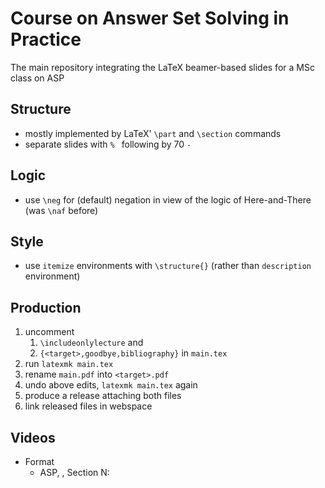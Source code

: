 # Course on Answer Set Solving in Practice

The main repository integrating the LaTeX beamer-based slides for a MSc class on ASP

## Structure

- mostly implemented by LaTeX' `\part` and `\section` commands
- separate slides with `% ` following by 70 `-`

## Logic

- use `\neg` for (default) negation in view of the logic of Here-and-There (was `\naf` before)

## Style

- use `itemize` environments with `\structure{}` (rather than `description` environment)

## Production

1. uncomment
   1. `\includeonlylecture` and
   2. `{<target>,goodbye,bibliography}`
   in `main.tex`
2. run `latexmk main.tex`
3. rename `main.pdf` into `<target>.pdf`
4. undo above edits, `latexmk main.tex` again
5. produce a release attaching both files
6. link released files in webspace

## Videos

- Format
    - ASP, <target>, Section N: <title>, Mst edition, WiSe2021
- https://youtube.com/c/potassco-live

### List of produced videos

- playlist https://www.youtube.com/playlist?list=PL7DBaibuDD9P5yRyq_Oyn-wuYpBayz_0h

#### Organization

- ASP, organization, section 0: introduction, 1st edition, WiSe2021
  - https://mediaup.uni-potsdam.de/Play/22938

- ASP, organization, section 1: roadmap, 1st edition, WiSe2021
  - https://mediaup.uni-potsdam.de/Play/22939

- ASP, organization, section 2: resources, 1st edition, WiSe2021
  - https://mediaup.uni-potsdam.de/Play/22940

- ASP, organization, section 3: literature, 1st edition, WiSe2021
  - https://mediaup.uni-potsdam.de/Play/22941

- ASP, organization, section 4: systems, 1st edition, WiSe2021
  - https://mediaup.uni-potsdam.de/Play/22942

- ASP, organization, 1st edition, WiSe2021
  - https://youtu.be/wDbXSEjcoKo (HD)
  - https://youtu.be/fUClBdNpyuA (FHD)
  - https://mediaup.uni-potsdam.de/Play/22965

- Release [v1.0.0](https://github.com/potassco-asp-course/course/releases/tag/v1.0.0)

#### Motivation

- ASP, motivation, section 0: introduction, 1st edition, WiSe2021
  - https://youtu.be/_nOPF6eaMeQ
  - https://mediaup.uni-potsdam.de/Play/23002

- ASP, motivation, section 1: declarative problem solving, 1st edition, WiSe2021
  - https://youtu.be/gAOaGs_VjLk (HD)
  - https://youtu.be/H0Qzvii2ZrI (FHD)
  - https://mediaup.uni-potsdam.de/Play/23005

- ASP, motivation, section 2: asp in a nutshell, 1st edition, WiSe2021
  - https://youtu.be/y6K7gLbuHhY
  - https://mediaup.uni-potsdam.de/Play/23055

- ASP, motivation, section 3: evolution, 1st edition, WiSe2021
  - https://youtu.be/UdRHpX_CiUM (HD)
  - https://youtu.be/Lc2se6bj-Jo (FHD)
  - https://mediaup.uni-potsdam.de/Play/23101

- ASP, motivation, section 4: foundations, 1st edition, WiSe2021
  - https://youtu.be/HjxyY1mWT7c (HD)
  - https://youtu.be/h10ot9OyM38 (FHD)
  - https://mediaup.uni-potsdam.de/Play/23103

- ASP, motivation, section 5: workflow, 1st edition, WiSe2021
  - https://youtu.be/4ZaVI36s6hs
  - https://mediaup.uni-potsdam.de/Play/23104

- ASP, motivation, section 6: engine, 1st edition, WiSe2021
  - https://youtu.be/hOMIB9zdlCc (HD)
  - https://youtu.be/WX-53B9Pq54 (FHD)
  - https://mediaup.uni-potsdam.de/Play/23105

- ASP, motivation, section 7: usage, 1st edition, WiSe2021
  - https://youtu.be/KVVXFd8CuGM
  - https://mediaup.uni-potsdam.de/Play/23106

- ASP, motivation, section 8: summary, 1st edition, WiSe2021
  - https://youtu.be/R5yyiyb3edg
  - https://mediaup.uni-potsdam.de/Play/23107

- Release [v1.1.0](https://github.com/potassco-asp-course/course/releases/tag/v1.1.0)

#### Introduction

- ASP, introduction, section 0: introduction, 1st edition, WiSe2021
  - https://youtu.be/_9dlDE1OsQA
  - https://mediaup.uni-potsdam.de/Play/23477

- ASP, introduction, section 1: syntax, 1st edition, WiSe2021
  - https://youtu.be/d2FzfU_L2R8 (HD)
  - https://youtu.be/FKpmMIgsQhM (FHD)
  - https://mediaup.uni-potsdam.de/Play/23491

- ASP, introduction, section 2: semantics, part I, 1st edition, WiSe2021
  - https://youtu.be/Vb7rV6c7jAk (HD)
  - https://youtu.be/Fmj0KJL_i04 (FHD)
  - https://mediaup.uni-potsdam.de/Play/23594

- ASP, introduction, section 2: semantics, part II, 1st edition, WiSe2021
  - https://youtu.be/nTGPLXhwI7s (HD)
  - https://youtu.be/gN6WHEweXOg (FHD)
  - https://mediaup.uni-potsdam.de/Play/23600

- ASP, introduction, section 2: semantics, part III, 1st edition, WiSe2021
  - https://youtu.be/2BpBHMoFAAQ (HD)
  - https://youtu.be/5_TyvPf8G7Q (FHD)
  - https://mediaup.uni-potsdam.de/Play/23657

- ASP, introduction, section 2: semantics, part IV, 1st edition, WiSe2021
  - https://youtu.be/1rdwKemok7Y (HD)
  - https://youtu.be/T_AqkLQHxhw (FHD)
  - https://mediaup.uni-potsdam.de/Play/23659

- ASP, introduction, section 2: semantics, part V, 1st edition, WiSe2021
  - https://youtu.be/ehfTpFHSMnY (HD)
  - https://youtu.be/CWDA5QqEpf4 (FHD)
  - https://mediaup.uni-potsdam.de/Play/23672

- ASP, introduction, section 3: reasoning, 1st edition, WiSe2021
  - https://youtu.be/h3Ghk89pl1o
  - https://mediaup.uni-potsdam.de/Play/24025

- ASP, introduction, section 4: language, 1st edition, WiSe2021
  - https://youtu.be/0jyrDi2-UhY
  - https://mediaup.uni-potsdam.de/Play/24028

- ASP, introduction, section 5: variables, 1st edition, WiSe2021
  - https://youtu.be/URcN0EEZoN4
  - https://mediaup.uni-potsdam.de/Play/24046

- ASP, introduction, section 6: summary, 1st edition, WiSe2021
  - https://youtu.be/txlXNHs1rPo
  - https://mediaup.uni-potsdam.de/Play/24045

- Release [v1.2.2](https://github.com/potassco-asp-course/course/releases/tag/v1.2.2)

#### Basic modeling

- ASP, modeling, section 0: introduction, 1st edition, WiSe2021
  - https://youtu.be/xuNQF04tqD0
  - https://mediaup.uni-potsdam.de/Play/24088

- ASP, modeling, section 1: elaboration, 1st edition, WiSe2021
  - https://youtu.be/_is_x-eaFEM
  - https://mediaup.uni-potsdam.de/Play/24097

- ASP, modeling, section 2: workflow, 1st edition, WiSe2021
  - https://youtu.be/cnvjafmJTVc
  - https://mediaup.uni-potsdam.de/Play/24099

- ASP, modeling, section 3: methodology, 1st edition, WiSe2021
  - https://youtu.be/7HciHpz1dHo
  - https://mediaup.uni-potsdam.de/Play/24100

- ASP, modeling, section 4: cases, part 0 (introduction), 1st edition, WiSe2021
  - https://youtu.be/j1YPqsdSUxA
  -

- ASP, modeling, section 4: cases, part 1 (sat), 1st edition, WiSe2021
  - https://youtu.be/BI7ZzDAO2uY
  -

- **in progress**
